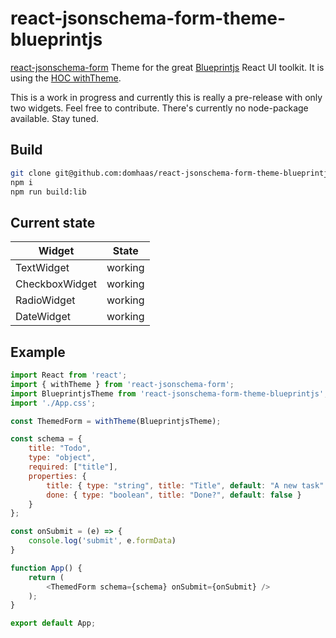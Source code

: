react-jsonschema-form-theme-blueprintjs
=====================

[react-jsonschema-form](https://github.com/rjsf-team/react-jsonschema-form) Theme for the great [Blueprintjs](https://github.com/palantir/blueprint) React UI toolkit.
It is using the [HOC withTheme](https://github.com/mozilla-services/react-jsonschema-form/pull/1226).

This is a work in progress and currently this is really a pre-release with only two widgets. Feel free to contribute.
There's currently no node-package available. Stay tuned.

## Build
```bash
git clone git@github.com:domhaas/react-jsonschema-form-theme-blueprintjs.git
npm i
npm run build:lib
```

## Current state
| Widget | State |
| --- | --- |
| TextWidget | working |
| CheckboxWidget | working |
| RadioWidget | working |
| DateWidget | working |


## Example
```javascript
import React from 'react';
import { withTheme } from 'react-jsonschema-form';
import BlueprintjsTheme from 'react-jsonschema-form-theme-blueprintjs';
import './App.css';

const ThemedForm = withTheme(BlueprintjsTheme);

const schema = {
    title: "Todo",
    type: "object",
    required: ["title"],
    properties: {
        title: { type: "string", title: "Title", default: "A new task" },
        done: { type: "boolean", title: "Done?", default: false }
    }
};

const onSubmit = (e) => {
    console.log('submit', e.formData)
}

function App() {
    return (
        <ThemedForm schema={schema} onSubmit={onSubmit} />
    );
}

export default App;
```
